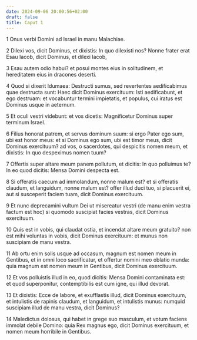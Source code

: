 ```yaml
---
date: 2024-09-06 20:00:56+02:00
draft: false
title: Caput 1
---
```





1 Onus verbi Domini ad Israel in manu Malachiae.

2 Dilexi vos, dicit Dominus, et dixistis: In quo dilexisti nos? Nonne frater erat Esau Iacob, dicit Dominus, et dilexi Iacob,

3 Esau autem odio habui? et posui montes eius in solitudinem, et hereditatem eius in dracones deserti.

4 Quod si dixerit Idumaea: Destructi sumus, sed revertentes aedificabimus quae destructa sunt: Haec dicit Dominus exercituum: Isti aedificabunt, et ego destruam: et vocabuntur termini impietatis, et populus, cui iratus est Dominus usque in aeternum.

5 Et oculi vestri videbunt: et vos dicetis: Magnificetur Dominus super terminum Israel.

6 Filius honorat patrem, et servus dominum suum: si ergo Pater ego sum, ubi est honor meus: et si Dominus ego sum, ubi est timor meus, dicit Dominus exercituum? ad vos, o sacerdotes, qui despicitis nomen meum, et dixistis: In quo despeximus nomen tuum?

7 Offertis super altare meum panem pollutum, et dicitis: In quo polluimus te? In eo quod dicitis: Mensa Domini despecta est.

8 Si offeratis caecum ad immolandum, nonne malum est? et si offeratis claudum, et languidum, nonne malum est? offer illud duci tuo, si placuerit ei, aut si susceperit faciem tuam, dicit Dominus exercituum.

9 Et nunc deprecamini vultum Dei ut misereatur vestri (de manu enim vestra factum est hoc) si quomodo suscipiat facies vestras, dicit Dominus exercituum.

10 Quis est in vobis, qui claudat ostia, et incendat altare meum gratuito? non est mihi voluntas in vobis, dicit Dominus exercituum: et munus non suscipiam de manu vestra.

11 Ab ortu enim solis usque ad occasum, magnum est nomen meum in Gentibus, et in omni loco sacrificatur, et offertur nomini meo oblatio munda: quia magnum est nomen meum in Gentibus, dicit Dominus exercituum.

12 Et vos polluistis illud in eo, quod dicitis: Mensa Domini contaminata est: et quod superponitur, contemptibilis est cum igne, qui illud devorat.

13 Et dixistis: Ecce de labore, et exufflastis illud, dicit Dominus exercituum, et intulistis de rapinis claudum, et languidum, et intulistis munus: numquid suscipiam illud de manu vestra, dicit Dominus?

14 Maledictus dolosus, qui habet in grege suo masculum, et votum faciens immolat debile Domino: quia Rex magnus ego, dicit Dominus exercituum, et nomen meum horribile in Gentibus.

